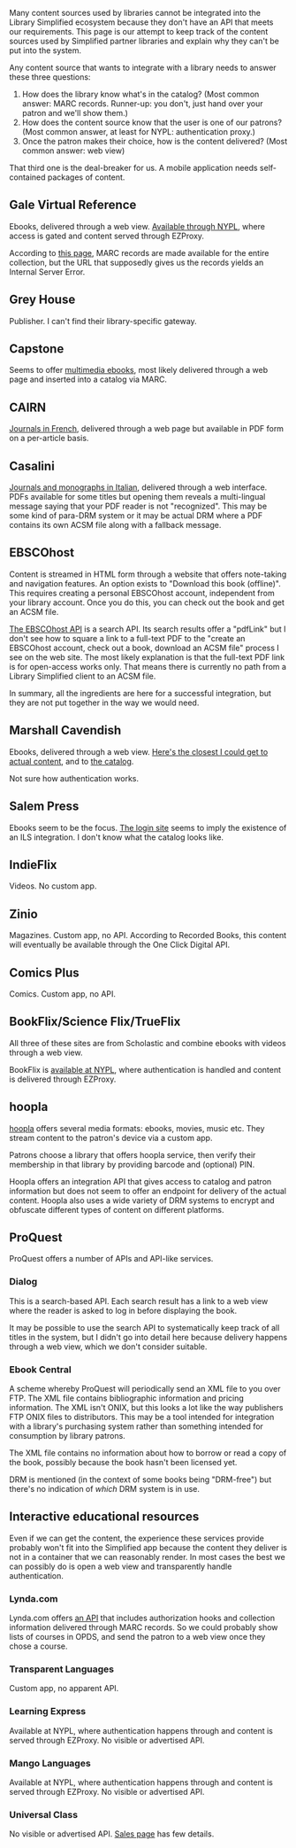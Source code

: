 Many content sources used by libraries cannot be integrated into the Library Simplified ecosystem because they don't have an API that meets our requirements. This page is our attempt to keep track of the content sources used by Simplified partner libraries and explain why they can't be put into the system.

Any content source that wants to integrate with a library needs to answer these three questions:

1. How does the library know what's in the catalog? (Most common answer: MARC records. Runner-up: you don't, just hand over your patron and we'll show them.)
2. How does the content source know that the user is one of our patrons? (Most common answer, at least for NYPL: authentication proxy.)
3. Once the patron makes their choice, how is the content delivered? (Most common answer: web view)

That third one is the deal-breaker for us. A mobile application needs self-contained packages of content.

## Gale Virtual Reference

Ebooks, delivered through a web view. [Available through NYPL](http://go.galegroup.com.i.ezproxy.nypl.org/ps/start.do?p=GVRL&u=nypl&authCount=1), where access is gated and content served through EZProxy.

According to [this page](http://support.gale.com/technical/697), MARC records are made available for the entire collection, but the URL that supposedly gives us the records yields an Internal Server Error.

## Grey House

Publisher. I can't find their library-specific gateway.

## Capstone

Seems to offer [multimedia ebooks](http://mycapstonelibrary.com/login/index.html), most likely delivered through a web page and inserted into a catalog via MARC.

## CAIRN

[Journals in French](http://www.cairn.info.i.ezproxy.nypl.org/), delivered through a web page but available in PDF form on a per-article basis.

## Casalini

[Journals and monographs in Italian](https://www.nypl.org/collections/articles-databases/editoria-italiana-online-fabrizio-serra-journals), delivered through a web interface. PDFs available for some titles but opening them reveals a multi-lingual message saying that your PDF reader is not "recognized". This may be some kind of para-DRM system or it may be actual DRM where a PDF contains its own ACSM file along with a fallback message.

## EBSCOhost

Content is streamed in HTML form through a website that offers note-taking and navigation features. An option exists to "Download this book (offline)". This requires creating a personal EBSCOhost account, independent from your library account. Once you do this, you can check out the book and get an ACSM file.

[The EBSCOhost API](https://support.ebsco.com/eit/ws.php) is a search API. Its search results offer a "pdfLink" but I don't see how to square a link to a full-text PDF to the "create an EBSCOhost account, check out a book, download an ACSM file" process I see on the web site. The most likely explanation is that the full-text PDF link is for open-access works only. That means there is currently no path from a Library Simplified client to an ACSM file.

In summary, all the ingredients are here for a successful integration, but they are not put together in the way we would need.

## Marshall Cavendish

Ebooks, delivered through a web view. [Here's the closest I could get to actual content](http://wdn.ipublishcentral.net/marshall_cavendish/viewinside/46771198771670), and to [the catalog](http://www.marshallcavendishebooks.com/product/adventures-benny).

Not sure how authentication works.

## Salem Press

Ebooks seem to be the focus. [The login site](http://online.salempress.com/) seems to imply the existence of an ILS integration. I don't know what the catalog looks like.

## IndieFlix

Videos. No custom app.

## Zinio

Magazines. Custom app, no API. According to Recorded Books, this content will eventually be available through the One Click Digital API.

## Comics Plus

Comics. Custom app, no API.

## BookFlix/Science Flix/TrueFlix

All three of these sites are from Scholastic and combine ebooks with videos through a web view.

BookFlix is [available at NYPL](http://bkflix.grolier.com.i.ezproxy.nypl.org/sw/node-33982/bk0030pr), where authentication is handled and content is delivered through EZProxy.

## hoopla

[hoopla](https://www.hoopladigital.com/) offers several media formats: ebooks, movies, music etc. They stream content to the patron's device via a custom app.

Patrons choose a library that offers hoopla service, then verify their membership in that library by providing barcode and (optional) PIN.

Hoopla offers an integration API that gives access to catalog and patron information but does not seem to offer an endpoint for delivery of the actual content. Hoopla also uses a wide variety of DRM systems to encrypt and obfuscate different types of content on different platforms.

## ProQuest

ProQuest offers a number of APIs and API-like services.

### Dialog

This is a search-based API. Each search result has a link to a web view where the reader is asked to log in before displaying the book.

It may be possible to use the search API to systematically keep track of all titles in the system, but I didn't go into detail here because delivery happens through a web view, which we don't consider suitable.

### Ebook Central

A scheme whereby ProQuest will periodically send an XML file to you over FTP. The XML file contains bibliographic information and pricing information. The XML isn't ONIX, but this looks a lot like the way publishers FTP ONIX files to distributors. This may be a tool intended for integration with a library's purchasing system rather than something intended for consumption by library patrons.

The XML file contains no information about how to borrow or read a copy of the book, possibly because the book hasn't been licensed yet.

DRM is mentioned (in the context of some books being "DRM-free") but there's no indication of _which_ DRM system is in use.

## Interactive educational resources

Even if we can get the content, the experience these services provide probably won't fit into the Simplified app because the content they deliver is not in a container that we can reasonably render. In most cases the best we can possibly do is open a web view and transparently handle authentication.

### Lynda.com

Lynda.com offers [an API](https://www.lynda.com/integration) that includes authorization hooks and collection information delivered through MARC records. So we could probably show lists of courses in OPDS, and send the patron to a web view once they chose a course.

### Transparent Languages

Custom app, no apparent API.

### Learning Express

Available at NYPL, where authentication happens through and content is served through EZProxy. No visible or advertised API.

### Mango Languages

Available at NYPL, where authentication happens through and content is served through EZProxy. No visible or advertised API.

### Universal Class

No visible or advertised API. [Sales page](http://company.universalclass.com/for-libraries.htm) has few details.

